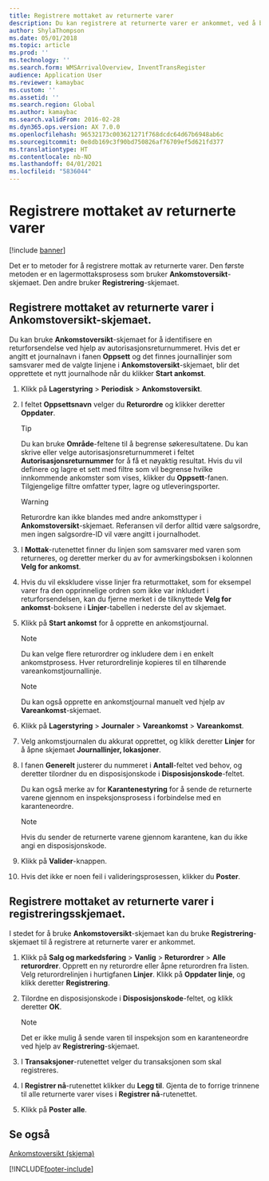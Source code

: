```yaml
---
title: Registrere mottaket av returnerte varer
description: Du kan registrere at returnerte varer er ankommet, ved å bruke Ankomstoversikt-skjemaet eller Registrering-skjemaet.
author: ShylaThompson
ms.date: 05/01/2018
ms.topic: article
ms.prod: ''
ms.technology: ''
ms.search.form: WMSArrivalOverview, InventTransRegister
audience: Application User
ms.reviewer: kamaybac
ms.custom: ''
ms.assetid: ''
ms.search.region: Global
ms.author: kamaybac
ms.search.validFrom: 2016-02-28
ms.dyn365.ops.version: AX 7.0.0
ms.openlocfilehash: 96532173c003621271f768dcdc64d67b6948ab6c
ms.sourcegitcommit: 0e8db169c3f90bd750826af76709ef5d621fd377
ms.translationtype: HT
ms.contentlocale: nb-NO
ms.lasthandoff: 04/01/2021
ms.locfileid: "5836044"
---
```

# <a name="register-the-receipt-of-returned-items"></a>Registrere mottaket av returnerte varer 

[!include [banner](../includes/banner.md)]


Det er to metoder for å registrere mottak av returnerte varer. Den første metoden er en lagermottaksprosess som bruker **Ankomstoversikt**-skjemaet. Den andre bruker **Registrering**-skjemaet.

## <a name="register-the-receipt-of-returned-items-in-the-arrival-overview-form"></a>Registrere mottaket av returnerte varer i Ankomstoversikt-skjemaet.

Du kan bruke **Ankomstoversikt**-skjemaet for å identifisere en returforsendelse ved hjelp av autorisasjonsreturnummeret. Hvis det er angitt et journalnavn i fanen **Oppsett** og det finnes journallinjer som samsvarer med de valgte linjene i **Ankomstoversikt**-skjemaet, blir det opprettete et nytt journalhode når du klikker **Start ankomst**.

1.  Klikk på **Lagerstyring** \> **Periodisk** \> **Ankomstoversikt**.

2.  I feltet **Oppsettsnavn** velger du **Returordre** og klikker deretter **Oppdater**.
    

    > [!TIP]
    > <P>Du kan bruke <STRONG>Område</STRONG>-feltene til å begrense søkeresultatene. Du kan skrive eller velge autorisasjonsreturnummeret i feltet <STRONG>Autorisasjonsreturnummer</STRONG> for å få et nøyaktig resultat. Hvis du vil definere og lagre et sett med filtre som vil begrense hvilke innkommende ankomster som vises, klikker du <STRONG>Oppsett</STRONG>-fanen. Tilgjengelige filtre omfatter typer, lagre og utleveringsporter.</P>

    

    > [!WARNING]
    > <P>Returordre kan ikke blandes med andre ankomsttyper i <STRONG>Ankomstoversikt</STRONG>-skjemaet. Referansen vil derfor alltid være salgsordre, men ingen salgsordre-ID vil være angitt i journalhodet.</P>



3.  I **Mottak**-rutenettet finner du linjen som samsvarer med varen som returneres, og deretter merker du av for avmerkingsboksen i kolonnen **Velg for ankomst**.

4.  Hvis du vil ekskludere visse linjer fra returmottaket, som for eksempel varer fra den opprinnelige ordren som ikke var inkludert i returforsendelsen, kan du fjerne merket i de tilknyttede **Velg for ankomst**-boksene i **Linjer**-tabellen i nederste del av skjemaet.

5.  Klikk på **Start ankomst** for å opprette en ankomstjournal.
    

    > [!NOTE]
    > <P>Du kan velge flere returordrer og inkludere dem i en enkelt ankomstprosess. Hver returordrelinje kopieres til en tilhørende vareankomstjournallinje.</P>

    

    > [!NOTE]
    > <P>Du kan også opprette en ankomstjournal manuelt ved hjelp av <STRONG>Vareankomst</STRONG>-skjemaet. 



6.  Klikk på **Lagerstyring** \> **Journaler** \> **Vareankomst** \> **Vareankomst**.

7.  Velg ankomstjournalen du akkurat opprettet, og klikk deretter **Linjer** for å åpne skjemaet **Journallinjer, lokasjoner**.

8.  I fanen **Generelt** justerer du nummeret i **Antall**-feltet ved behov, og deretter tilordner du en disposisjonskode i **Disposisjonskode**-feltet.
    
    Du kan også merke av for **Karantenestyring** for å sende de returnerte varene gjennom en inspeksjonsprosess i forbindelse med en karanteneordre.
    

    > [!NOTE]
    > <P>Hvis du sender de returnerte varene gjennom karantene, kan du ikke angi en disposisjonskode.</P>



9.  Klikk på **Valider**-knappen.

10. Hvis det ikke er noen feil i valideringsprosessen, klikker du **Poster**.

## <a name="register-the-receipt-of-returned-items-in-the-registration-form"></a>Registrere mottaket av returnerte varer i registreringsskjemaet.

I stedet for å bruke **Ankomstoversikt**-skjemaet kan du bruke **Registrering**-skjemaet til å registrere at returnerte varer er ankommet.

1.  Klikk på **Salg og markedsføring** \> **Vanlig** \> **Returordrer** \> **Alle returordrer**. Opprett en ny returordre eller åpne returordren fra listen. Velg returordrelinjen i hurtigfanen **Linjer**. Klikk på **Oppdater linje**, og klikk deretter **Registrering**.

2.  Tilordne en disposisjonskode i **Disposisjonskode**-feltet, og klikk deretter **OK**.
    

    > [!NOTE]
    > <P>Det er ikke mulig å sende varen til inspeksjon som en karanteneordre ved hjelp av <STRONG>Registrering</STRONG>-skjemaet.</P>



3.  I **Transaksjoner**-rutenettet velger du transaksjonen som skal registreres.

4.  I **Registrer nå**-rutenettet klikker du **Legg til**. Gjenta de to forrige trinnene til alle returnerte varer vises i **Registrer nå**-rutenettet.

5.  Klikk på **Poster alle**.

## <a name="see-also"></a>Se også

[Ankomstoversikt (skjema)](https://technet.microsoft.com/library/hh227654\(v=ax.60\))

  




[!INCLUDE[footer-include](../../includes/footer-banner.md)]